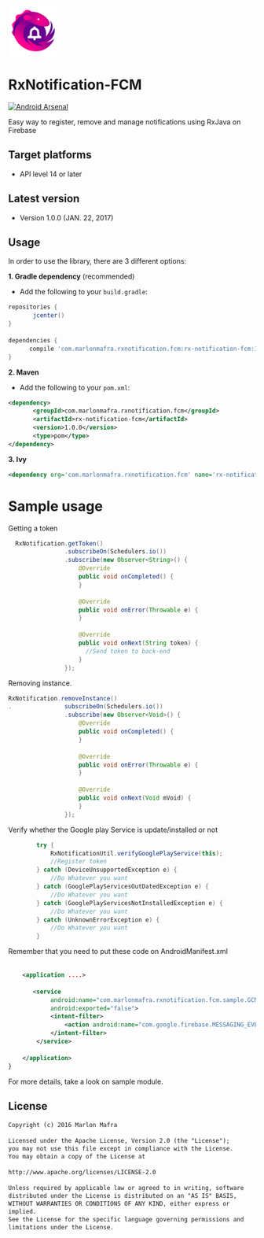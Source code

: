 <img width="100" src="./img/RxNotification_icon.png" />

RxNotification-FCM
===============

[![Android Arsenal](https://img.shields.io/badge/Android%20Arsenal-RxNotification-brightgreen.svg?style=flat)](http://android-arsenal.com/details/1/3546)

Easy way to register, remove and manage notifications using RxJava on Firebase

Target platforms
---

- API level 14 or later

Latest version
---

- Version 1.0.0  (JAN. 22, 2017)

Usage
---

In order to use the library, there are 3 different options:

**1. Gradle dependency** (recommended)

 - 	Add the following to your `build.gradle`:
 ```gradle
repositories {
	    jcenter()
}

dependencies {
	   compile 'com.marlonmafra.rxnotification.fcm:rx-notification-fcm:1.0.0'
}
```

**2. Maven**
- Add the following to your `pom.xml`:

 ```xml
<dependency>
        <groupId>com.marlonmafra.rxnotification.fcm</groupId>
        <artifactId>rx-notification-fcm</artifactId>
        <version>1.0.0</version>
        <type>pom</type>
</dependency>
```

**3. Ivy**

 ```xml
<dependency org='com.marlonmafra.rxnotification.fcm' name='rx-notification-fcm' rev='1.0.0'/>
```

# Sample usage

Getting a token

```java
  RxNotification.getToken()
                .subscribeOn(Schedulers.io())
                .subscribe(new Observer<String>() {
                    @Override
                    public void onCompleted() {
                    }

                    @Override
                    public void onError(Throwable e) {
                    }

                    @Override
                    public void onNext(String token) {
                      //Send token to back-end
                    }
                });
```

Removing instance.

```java
RxNotification.removeInstance()
.               subscribeOn(Schedulers.io())
                .subscribe(new Observer<Void>() {
                    @Override
                    public void onCompleted() {
                    }

                    @Override
                    public void onError(Throwable e) {
                    }

                    @Override
                    public void onNext(Void mVoid) {
                    }
                });
```

Verify whether the Google play Service is update/installed or not

```java
        try {
            RxNotificationUtil.verifyGooglePlayService(this);
            //Register token
        } catch (DeviceUnsupportedException e) {
            //Do Whatever you want
        } catch (GooglePlayServicesOutDatedException e) {
            //Do Whatever you want
        } catch (GooglePlayServicesNotInstalledException e) {
            //Do Whatever you want
        } catch (UnknownErrorException e) {
            //Do Whatever you want
        }
```

Remember that you need to put these code on AndroidManifest.xml

```xml

    <application ....>

       <service
            android:name="com.marlonmafra.rxnotification.fcm.sample.GCMService"
            android:exported="false">
            <intent-filter>
                <action android:name="com.google.firebase.MESSAGING_EVENT" />
            </intent-filter>
        </service>

    </application>
}
```

For more details, take a look on sample module.


License
---

	Copyright (c) 2016 Marlon Mafra

    Licensed under the Apache License, Version 2.0 (the "License");
    you may not use this file except in compliance with the License.
    You may obtain a copy of the License at

    http://www.apache.org/licenses/LICENSE-2.0

    Unless required by applicable law or agreed to in writing, software
    distributed under the License is distributed on an "AS IS" BASIS,
    WITHOUT WARRANTIES OR CONDITIONS OF ANY KIND, either express or implied.
    See the License for the specific language governing permissions and
    limitations under the License.

